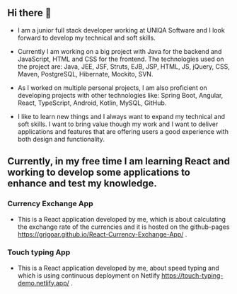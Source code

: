 ## Hi there 👋
- I am a junior full stack developer working at UNIQA Software and I look forward to develop my technical and soft skills.

- Currently I am working on a big project with Java for the backend and JavaScript, HTML and CSS for the frontend. The technologies used on the project are: Java, JEE, JSF, Struts, EJB, JSP, HTML, JS, jQuery, CSS, Maven, PostgreSQL, Hibernate, Mockito, SVN.

- As I worked on multiple personal projects, I am also proficient on developing projects with other technologies like: Spring Boot, Angular, React, TypeScript, Android, Kotlin, MySQL, GitHub.

- I like to learn new things and I always want to expand my technical and soft skills. I want to bring value though my work and I want to deliver applications and features that are offering users a good experience with both design and functionality.

## Currently, in my free time I am learning React and working to develop some applications to enhance and test my knowledge.

### Currency Exchange App
- This is a React application developed by me, which is about calculating the exchange rate of the currencies and it is hosted on the github-pages https://grigoar.github.io/React-Currency-Exchange-App/ .
### Touch typing App
- This is a React application developed by me, about speed typing and which is using continuous deployment on Netlify https://touch-typing-demo.netlify.app/ .

<!--
**grigoar/grigoar** is a ✨ _special_ ✨ repository because its `README.md` (this file) appears on your GitHub profile.

Here are some ideas to get you started:

- 🔭 I’m currently working on ...
- 🌱 I’m currently learning ...
- 👯 I’m looking to collaborate on ...
- 🤔 I’m looking for help with ...
- 💬 Ask me about ...
- 📫 How to reach me: ...
- 😄 Pronouns: ...
- ⚡ Fun fact: ...
-->
